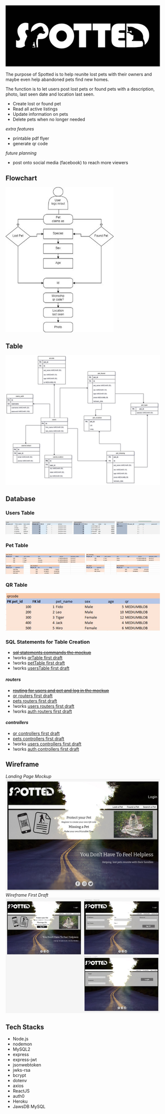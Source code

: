 ![Logo](/READMEdocs/readMeLogo.jpg)

The purpose of Spotted is to help reunite lost pets with their owners and maybe even help abandoned pets find new homes.

The function is to let users post lost pets or found pets with a description, photo, last seen date and location last seen.

- Create lost or found pet
- Read all active listings
- Update information on pets 
- Delete pets when no longer needed

*extra features*
- printable pdf flyer
- generate qr code 

*future planning*
- post onto social media (facebook) to reach more viewers

## Flowchart
![Flowchart](/READMEdocs/flowchart.jpg)

## Table
![Table](/READMEdocs/table.jpg)

## Database
### Users Table
![users_table](/READMEdocs/users_table.jpg)

### Pet Table
![pet_table](/READMEdocs/pet_table.jpg)

### QR Table
![qr_table](/READMEdocs/qr_table.jpg)

### SQL Statements for Table Creation
- ~~[sql statements commands the mockup](/READMEdocs/sql_statements.txt)~~
- !works [qrTable first draft](/sql/qrTable.sql)
- !works [petTable first draft](/sql/petTable.sql)
- !works [usersTable first draft](/sql/usersTable.sql)

#### *routers*
- ~~[routing for users and pet and log in the mockup](/READMEdocs/routers.txt)~~
- [qr routers first draft](/routers/qr.js)
- [pets routers first draft](/routers/pets.js)
- !works [users routers first draft](/routers/users.js)
- !works [auth routers first draft](/routers/auth.js)

#### *controllers*
- [qr controllers first draft](/controllers/qr.js)
- [pets controllers first draft](/controllers/pets.js)
- !works [users controllers first draft](/controllers/users.js)
- !works [auth controllers first draft](/controllers/auth.js)

## Wireframe
*Landing Page Mockup*
![landing page mockup](/READMEdocs/landingPage.jpg)
*Wireframe First Draft*
![wireframe first draft](/READMEdocs/wireframe.jpg)

## **Tech Stacks**
* Node.js
* nodemon
* MySQL2
* express
* express-jwt
* jsonwebtoken
* jwks-rsa
* bcrypt
* dotenv
* axios
* ReactJS
* auth0
* Heroku
* JawsDB MySQL


